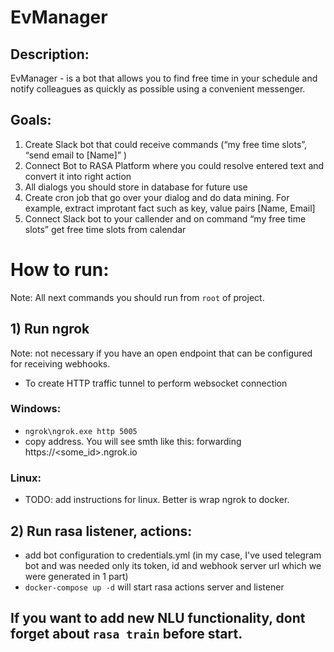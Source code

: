 # EvManager

## Description:

EvManager - is a bot that allows you to find free time in your schedule and notify colleagues as quickly as possible using a convenient messenger.

## Goals:

1. Create Slack bot that could receive commands (“my free time slots”, “send email to [Name]” )
2. Connect Bot to RASA Platform where you could resolve entered text and convert it into right action
3. All dialogs you should store in database for future use
4. Create cron job that go over your dialog and do data mining. For example, extract improtant fact such
as key, value pairs [Name, Email]
5. Connect Slack bot to your callender and on command “my free time slots” get free time slots from
calendar
   
# How to run:

Note: All next commands you should run from `root` of project.

## 1) Run ngrok
Note: not necessary if you have an open endpoint that can be configured for receiving webhooks.
- To create HTTP traffic tunnel to perform websocket connection

### Windows:
- `ngrok\ngrok.exe http 5005`
- copy address. You will see smth like this: forwarding https://<some_id>.ngrok.io

### Linux:
- TODO: add instructions for linux. Better is wrap ngrok to docker.

## 2) Run rasa listener, actions:
- add bot configuration to credentials.yml (in my case, I've used telegram bot and was needed only its token, id and webhook server url which we were generated in 1 part)
- `docker-compose up -d` will start rasa actions server and listener

## If you want to add new NLU functionality, dont forget about `rasa train` before start.